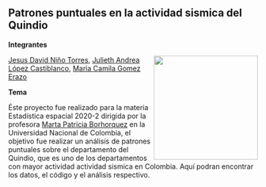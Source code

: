 ## Patrones puntuales en la actividad sismica del Quindio

**Integrantes**

<img align="right" src="https://www.vmcdn.ca/f/files/glaciermedia/import/lmp-all/941827-maxresdefault.jpg;w=960?transparent=1&palette=1" width=210 height=210 />   

[Jesus David Niño Torres](),
[Julieth Andrea López Castiblanco](),
[Maria Camila Gomez Erazo]() 

**Tema**

Éste proyecto fue realizado para la materia Estadística espacial 2020-2 dirigida por la profesora [Marta Patricia Borhorquez](https://sites.google.com/unal.edu.co/marthapatriciabohorquezcastaed/home) en la Universidad Nacional de Colombia, el objetivo fue realizar un análisis de patrones puntuales sobre el departamento del Quindio, que es uno de los departamentos con mayor actividad actividad sismica en Colombia. Aquí podran encontrar los datos, el código y el análisis respectivo.
